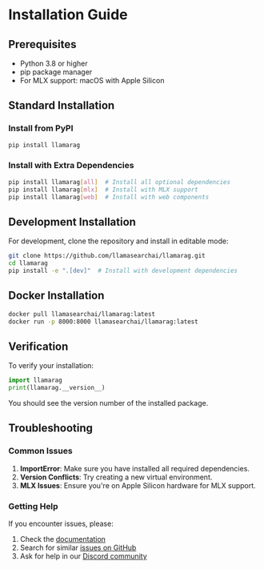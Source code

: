 # Installation Guide

## Prerequisites

- Python 3.8 or higher
- pip package manager
- For MLX support: macOS with Apple Silicon

## Standard Installation

### Install from PyPI

```bash
pip install llamarag
```

### Install with Extra Dependencies

```bash
pip install llamarag[all]  # Install all optional dependencies
pip install llamarag[mlx]  # Install with MLX support
pip install llamarag[web]  # Install with web components
```

## Development Installation

For development, clone the repository and install in editable mode:

```bash
git clone https://github.com/llamasearchai/llamarag.git
cd llamarag
pip install -e ".[dev]"  # Install with development dependencies
```

## Docker Installation

```bash
docker pull llamasearchai/llamarag:latest
docker run -p 8000:8000 llamasearchai/llamarag:latest
```

## Verification

To verify your installation:

```python
import llamarag
print(llamarag.__version__)
```

You should see the version number of the installed package.

## Troubleshooting

### Common Issues

1. **ImportError**: Make sure you have installed all required dependencies.
2. **Version Conflicts**: Try creating a new virtual environment.
3. **MLX Issues**: Ensure you're on Apple Silicon hardware for MLX support.

### Getting Help

If you encounter issues, please:

1. Check the [documentation](https://llamasearchai.github.io/llamarag/)
2. Search for similar [issues on GitHub](https://github.com/llamasearchai/llamarag/issues)
3. Ask for help in our [Discord community](https://discord.gg/llamasearch)
